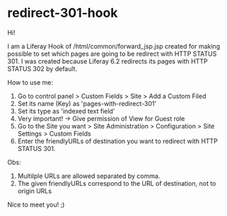 # redirect-301-hook

Hi!

I am a Liferay Hook of /html/common/forward_jsp.jsp created for making possible to set which pages are going to be redirect with HTTP STATUS 301. I was created because Liferay 6.2 redirects its pages with HTTP STATUS 302 by default.

How to use me:
1) Go to control panel > Custom  Fields > Site > Add a Custom Filed
2)  Set its name (Key) as 'pages-with-redirect-301'
3) Set its type as 'indexed text field'
4) Very important! -> Give permission of View for Guest role
5) Go to the Site you want > Site Administration > Configuration > Site Settings > Custom Fields
6) Enter the friendlyURLs of destination you want to redirect with HTTP STATUS 301.

Obs: 
1. Multilple URLs are allowed separated by comma.
2. The given friendlyURLs correspond to the URL of destination, not to origin URLs

Nice to meet you! ;)
